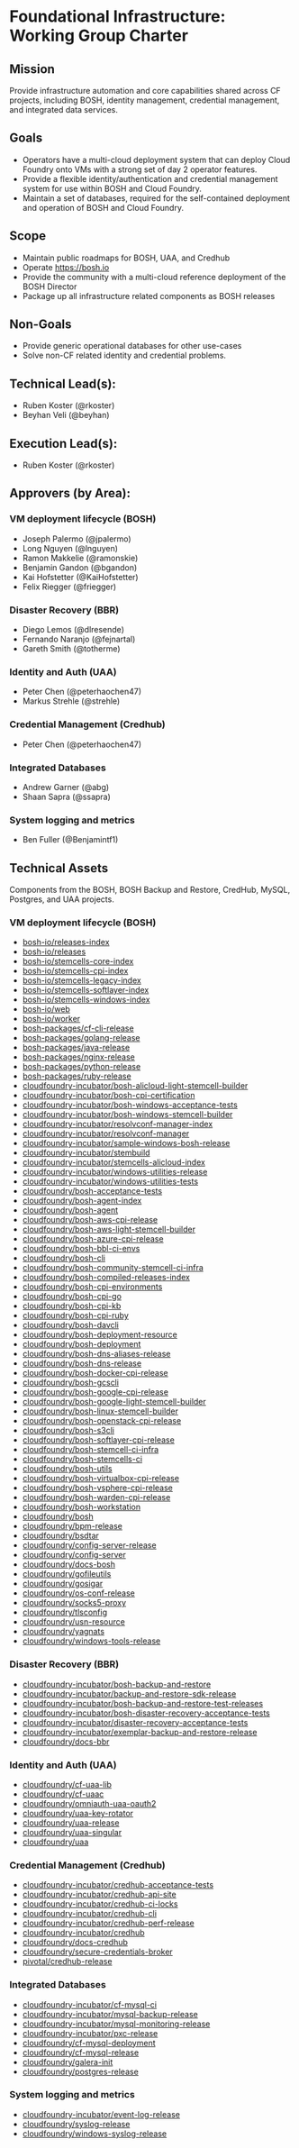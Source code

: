 # Foundational Infrastructure: Working Group Charter

## Mission

Provide infrastructure automation and core capabilities shared across CF projects, including BOSH, identity management, credential management, and integrated data services.


## Goals

* Operators have a multi-cloud deployment system that can deploy Cloud Foundry onto VMs with a strong 
  set of day 2 operator features.
* Provide a flexible identity/authentication and credential management system for use within BOSH and Cloud Foundry.
* Maintain a set of databases, required for the self-contained deployment and operation of BOSH and Cloud Foundry. 

## Scope

* Maintain public roadmaps for BOSH, UAA, and Credhub
* Operate https://bosh.io
* Provide the community with a multi-cloud reference deployment of the BOSH Director
* Package up all infrastructure related components as BOSH releases 

## Non-Goals

* Provide generic operational databases for other use-cases
* Solve non-CF related identity and credential problems.

## Technical Lead(s):
- Ruben Koster (@rkoster)
- Beyhan Veli (@beyhan)

## Execution Lead(s):
- Ruben Koster (@rkoster)

## Approvers (by Area):
### VM deployment lifecycle (BOSH)
- Joseph Palermo (@jpalermo)
- Long Nguyen (@lnguyen)
- Ramon Makkelie (@ramonskie)
- Benjamin Gandon (@bgandon)
- Kai Hofstetter (@KaiHofstetter)
- Felix Riegger (@friegger)

### Disaster Recovery (BBR)
- Diego Lemos (@dlresende)
- Fernando Naranjo (@fejnartal)
- Gareth Smith (@totherme)

### Identity and Auth (UAA)
- Peter Chen (@peterhaochen47)
- Markus Strehle (@strehle)

### Credential Management (Credhub)
- Peter Chen (@peterhaochen47)

### Integrated Databases
- Andrew Garner (@abg)
- Shaan Sapra (@ssapra)

### System logging and metrics
- Ben Fuller (@Benjamintf1)

## Technical Assets

Components from the BOSH, BOSH Backup and Restore, CredHub, MySQL, Postgres, and UAA projects.

### VM deployment lifecycle (BOSH)
- [bosh-io/releases-index](https://github.com/bosh-io/releases-index)
- [bosh-io/releases](https://github.com/bosh-io/releases)
- [bosh-io/stemcells-core-index](https://github.com/bosh-io/stemcells-core-index)
- [bosh-io/stemcells-cpi-index](https://github.com/bosh-io/stemcells-cpi-index)
- [bosh-io/stemcells-legacy-index](https://github.com/bosh-io/stemcells-legacy-index)
- [bosh-io/stemcells-softlayer-index](https://github.com/bosh-io/stemcells-softlayer-index)
- [bosh-io/stemcells-windows-index](https://github.com/bosh-io/stemcells-windows-index)
- [bosh-io/web](https://github.com/bosh-io/web)
- [bosh-io/worker](https://github.com/bosh-io/worker)
- [bosh-packages/cf-cli-release](https://github.com/bosh-packages/cf-cli-release)
- [bosh-packages/golang-release](https://github.com/bosh-packages/golang-release)
- [bosh-packages/java-release](https://github.com/bosh-packages/java-release)
- [bosh-packages/nginx-release](https://github.com/bosh-packages/nginx-release)
- [bosh-packages/python-release](https://github.com/bosh-packages/python-release)
- [bosh-packages/ruby-release](https://github.com/bosh-packages/ruby-release)
- [cloudfoundry-incubator/bosh-alicloud-light-stemcell-builder](https://github.com/cloudfoundry-incubator/bosh-alicloud-light-stemcell-builder)
- [cloudfoundry-incubator/bosh-cpi-certification](https://github.com/cloudfoundry-incubator/bosh-cpi-certification)
- [cloudfoundry-incubator/bosh-windows-acceptance-tests](https://github.com/cloudfoundry-incubator/bosh-windows-acceptance-tests)
- [cloudfoundry-incubator/bosh-windows-stemcell-builder](https://github.com/cloudfoundry-incubator/bosh-windows-stemcell-builder)
- [cloudfoundry-incubator/resolvconf-manager-index](https://github.com/cloudfoundry-incubator/resolvconf-manager-index)
- [cloudfoundry-incubator/resolvconf-manager](https://github.com/cloudfoundry-incubator/resolvconf-manager)
- [cloudfoundry-incubator/sample-windows-bosh-release](https://github.com/cloudfoundry-incubator/sample-windows-bosh-release)
- [cloudfoundry-incubator/stembuild](https://github.com/cloudfoundry-incubator/stembuild)
- [cloudfoundry-incubator/stemcells-alicloud-index](https://github.com/cloudfoundry-incubator/stemcells-alicloud-index)
- [cloudfoundry-incubator/windows-utilities-release](https://github.com/cloudfoundry-incubator/windows-utilities-release)
- [cloudfoundry-incubator/windows-utilities-tests](https://github.com/cloudfoundry-incubator/windows-utilities-tests)
- [cloudfoundry/bosh-acceptance-tests](https://github.com/cloudfoundry/bosh-acceptance-tests)
- [cloudfoundry/bosh-agent-index](https://github.com/cloudfoundry/bosh-agent-index)
- [cloudfoundry/bosh-agent](https://github.com/cloudfoundry/bosh-agent)
- [cloudfoundry/bosh-aws-cpi-release](https://github.com/cloudfoundry/bosh-aws-cpi-release)
- [cloudfoundry/bosh-aws-light-stemcell-builder](https://github.com/cloudfoundry/bosh-aws-light-stemcell-builder)
- [cloudfoundry/bosh-azure-cpi-release](https://github.com/cloudfoundry/bosh-azure-cpi-release)
- [cloudfoundry/bosh-bbl-ci-envs](https://github.com/cloudfoundry/bosh-bbl-ci-envs)
- [cloudfoundry/bosh-cli](https://github.com/cloudfoundry/bosh-cli)
- [cloudfoundry/bosh-community-stemcell-ci-infra](https://github.com/cloudfoundry/bosh-community-stemcell-ci-infra)
- [cloudfoundry/bosh-compiled-releases-index](https://github.com/cloudfoundry/bosh-compiled-releases-index)
- [cloudfoundry/bosh-cpi-environments](https://github.com/cloudfoundry/bosh-cpi-environments)
- [cloudfoundry/bosh-cpi-go](https://github.com/cloudfoundry/bosh-cpi-go)
- [cloudfoundry/bosh-cpi-kb](https://github.com/cloudfoundry/bosh-cpi-kb)
- [cloudfoundry/bosh-cpi-ruby](https://github.com/cloudfoundry/bosh-cpi-ruby)
- [cloudfoundry/bosh-davcli](https://github.com/cloudfoundry/bosh-davcli)
- [cloudfoundry/bosh-deployment-resource](https://github.com/cloudfoundry/bosh-deployment-resource)
- [cloudfoundry/bosh-deployment](https://github.com/cloudfoundry/bosh-deployment)
- [cloudfoundry/bosh-dns-aliases-release](https://github.com/cloudfoundry/bosh-dns-aliases-release)
- [cloudfoundry/bosh-dns-release](https://github.com/cloudfoundry/bosh-dns-release)
- [cloudfoundry/bosh-docker-cpi-release](https://github.com/cloudfoundry/bosh-docker-cpi-release)
- [cloudfoundry/bosh-gcscli](https://github.com/cloudfoundry/bosh-gcscli)
- [cloudfoundry/bosh-google-cpi-release](https://github.com/cloudfoundry/bosh-google-cpi-release)
- [cloudfoundry/bosh-google-light-stemcell-builder](https://github.com/cloudfoundry/bosh-google-light-stemcell-builder)
- [cloudfoundry/bosh-linux-stemcell-builder](https://github.com/cloudfoundry/bosh-linux-stemcell-builder)
- [cloudfoundry/bosh-openstack-cpi-release](https://github.com/cloudfoundry/bosh-openstack-cpi-release)
- [cloudfoundry/bosh-s3cli](https://github.com/cloudfoundry/bosh-s3cli)
- [cloudfoundry/bosh-softlayer-cpi-release](https://github.com/cloudfoundry/bosh-softlayer-cpi-release)
- [cloudfoundry/bosh-stemcell-ci-infra](https://github.com/cloudfoundry/bosh-stemcell-ci-infra)
- [cloudfoundry/bosh-stemcells-ci](https://github.com/cloudfoundry/bosh-stemcells-ci)
- [cloudfoundry/bosh-utils](https://github.com/cloudfoundry/bosh-utils)
- [cloudfoundry/bosh-virtualbox-cpi-release](https://github.com/cloudfoundry/bosh-virtualbox-cpi-release)
- [cloudfoundry/bosh-vsphere-cpi-release](https://github.com/cloudfoundry/bosh-vsphere-cpi-release)
- [cloudfoundry/bosh-warden-cpi-release](https://github.com/cloudfoundry/bosh-warden-cpi-release)
- [cloudfoundry/bosh-workstation](https://github.com/cloudfoundry/bosh-workstation)
- [cloudfoundry/bosh](https://github.com/cloudfoundry/bosh)
- [cloudfoundry/bpm-release](https://github.com/cloudfoundry/bpm-release)
- [cloudfoundry/bsdtar](https://github.com/cloudfoundry/bsdtar)
- [cloudfoundry/config-server-release](https://github.com/cloudfoundry/config-server-release)
- [cloudfoundry/config-server](https://github.com/cloudfoundry/config-server)
- [cloudfoundry/docs-bosh](https://github.com/cloudfoundry/docs-bosh)
- [cloudfoundry/gofileutils](https://github.com/cloudfoundry/gofileutils)
- [cloudfoundry/gosigar](https://github.com/cloudfoundry/gosigar)
- [cloudfoundry/os-conf-release](https://github.com/cloudfoundry/os-conf-release)
- [cloudfoundry/socks5-proxy](https://github.com/cloudfoundry/socks5-proxy)
- [cloudfoundry/tlsconfig](https://github.com/cloudfoundry/tlsconfig)
- [cloudfoundry/usn-resource](https://github.com/cloudfoundry/usn-resource)
- [cloudfoundry/yagnats](https://github.com/cloudfoundry/yagnats)
- [cloudfoundry/windows-tools-release](https://github.com/cloudfoundry/windows-tools-release)

### Disaster Recovery (BBR)
- [cloudfoundry-incubator/bosh-backup-and-restore](https://github.com/cloudfoundry-incubator/bosh-backup-and-restore)
- [cloudfoundry-incubator/backup-and-restore-sdk-release](https://github.com/cloudfoundry-incubator/backup-and-restore-sdk-release)
- [cloudfoundry-incubator/bosh-backup-and-restore-test-releases](https://github.com/cloudfoundry-incubator/bosh-backup-and-restore-test-releases)
- [cloudfoundry-incubator/bosh-disaster-recovery-acceptance-tests](https://github.com/cloudfoundry-incubator/bosh-disaster-recovery-acceptance-tests)
- [cloudfoundry-incubator/disaster-recovery-acceptance-tests](https://github.com/cloudfoundry-incubator/disaster-recovery-acceptance-tests)
- [cloudfoundry-incubator/exemplar-backup-and-restore-release](https://github.com/cloudfoundry-incubator/exemplar-backup-and-restore-release)
- [cloudfoundry/docs-bbr](https://github.com/cloudfoundry/docs-bbr)

### Identity and Auth (UAA)
- [cloudfoundry/cf-uaa-lib](https://github.com/cloudfoundry/cf-uaa-lib)
- [cloudfoundry/cf-uaac](https://github.com/cloudfoundry/cf-uaac)
- [cloudfoundry/omniauth-uaa-oauth2](https://github.com/cloudfoundry/omniauth-uaa-oauth2)
- [cloudfoundry/uaa-key-rotator](https://github.com/cloudfoundry/uaa-key-rotator)
- [cloudfoundry/uaa-release](https://github.com/cloudfoundry/uaa-release)
- [cloudfoundry/uaa-singular](https://github.com/cloudfoundry/uaa-singular)
- [cloudfoundry/uaa](https://github.com/cloudfoundry/uaa)

### Credential Management (Credhub)
- [cloudfoundry-incubator/credhub-acceptance-tests](https://github.com/cloudfoundry-incubator/credhub-acceptance-tests)
- [cloudfoundry-incubator/credhub-api-site](https://github.com/cloudfoundry-incubator/credhub-api-site)
- [cloudfoundry-incubator/credhub-ci-locks](https://github.com/cloudfoundry-incubator/credhub-ci-locks)
- [cloudfoundry-incubator/credhub-cli](https://github.com/cloudfoundry-incubator/credhub-cli)
- [cloudfoundry-incubator/credhub-perf-release](https://github.com/cloudfoundry-incubator/credhub-perf-release)
- [cloudfoundry-incubator/credhub](https://github.com/cloudfoundry-incubator/credhub)
- [cloudfoundry/docs-credhub](https://github.com/cloudfoundry/docs-credhub)
- [cloudfoundry/secure-credentials-broker](https://github.com/cloudfoundry/secure-credentials-broker)
- [pivotal/credhub-release](https://github.com/pivotal/credhub-release)

### Integrated Databases
- [cloudfoundry-incubator/cf-mysql-ci](https://github.com/cloudfoundry-incubator/cf-mysql-ci)
- [cloudfoundry-incubator/mysql-backup-release](https://github.com/cloudfoundry-incubator/mysql-backup-release)
- [cloudfoundry-incubator/mysql-monitoring-release](https://github.com/cloudfoundry-incubator/mysql-monitoring-release)
- [cloudfoundry-incubator/pxc-release](https://github.com/cloudfoundry-incubator/pxc-release)
- [cloudfoundry/cf-mysql-deployment](https://github.com/cloudfoundry/cf-mysql-deployment)
- [cloudfoundry/cf-mysql-release](https://github.com/cloudfoundry/cf-mysql-release)
- [cloudfoundry/galera-init](https://github.com/cloudfoundry/galera-init)
- [cloudfoundry/postgres-release](https://github.com/cloudfoundry/postgres-release)

### System logging and metrics
- [cloudfoundry-incubator/event-log-release](https://github.com/cloudfoundry-incubator/event-log-release)
- [cloudfoundry/syslog-release](https://github.com/cloudfoundry/syslog-release)
- [cloudfoundry/windows-syslog-release](https://github.com/cloudfoundry/windows-syslog-release)
